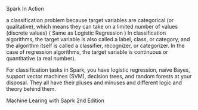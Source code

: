 Spark In Action

a classification problem because target variables are categorical \(or qualitative\), which means they can take on a limited number of values \(discrete values\) \( Same as Logistic Regression \) In classification algorithms, the target variable is also called a label, class, or category, and the algorithm itself is called a classifier, recognizer, or categorizer. In the case of regression algorithms, the target variable is continuous or quantitative \(a real number\).

For classification tasks in Spark, you have logistic regression, naïve Bayes, support vector machines \(SVM\), decision trees, and random forests at your disposal. They all have their pluses and minuses and different logic and theory behind them.



Machine Learing with Saprk 2nd Edition

